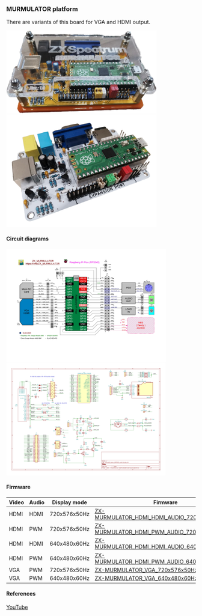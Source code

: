 
### MURMULATOR platform
There are variants of this board for VGA and HDMI output.

<img src="MURMULATOR_VGA_photo2.png" width="400"/>
<img src="MURMULATOR_VGA_photo1.png" width="400"/>

#### Circuit diagrams
<img src="Murmulator_BSchem_v1.JPG" height="300"/> 
<img src="MURMULATOR_Schem_v1.png" height="300"/>

#### Firmware
| Video | Audio | Display mode | Firmware |
| - | - | - | - |
| HDMI | HDMI | 720x576x50Hz | [ZX-MURMULATOR_HDMI_HDMI_AUDIO_720x576x50Hz.uf2](uf2/ZX-MURMULATOR_HDMI_HDMI_AUDIO_720x576x50Hz.uf2) |
| HDMI | PWM   | 720x576x50Hz | [ZX-MURMULATOR_HDMI_PWM_AUDIO_720x576x50Hz.uf2](uf2/ZX-MURMULATOR_HDMI_PWM_AUDIO_720x576x50Hz.uf2) |
| HDMI | HDMI | 640x480x60Hz | [ZX-MURMULATOR_HDMI_HDMI_AUDIO_640x480x60Hz.uf2](uf2/ZX-MURMULATOR_HDMI_HDMI_AUDIO_640x480x60Hz.uf2) |
| HDMI | PWM   | 640x480x60Hz | [ZX-MURMULATOR_HDMI_PWM_AUDIO_640x480x60Hz.uf2](uf2/ZX-MURMULATOR_HDMI_PWM_AUDIO_640x480x60Hz.uf2) |
| VGA | PWM    | 720x576x50Hz |[ZX-MURMULATOR_VGA_720x576x50Hz.uf2](uf2/ZX-MURMULATOR_VGA_720x576x50Hz.uf2) |
| VGA | PWM    | 640x480x60Hz |[ZX-MURMULATOR_VGA_640x480x60Hz.uf2](uf2/ZX-MURMULATOR_VGA_640x480x60Hz.uf2) |

#### References
[YouTube](https://www.youtube.com/watch?v=yE_ELX6RpBc)<br/>

